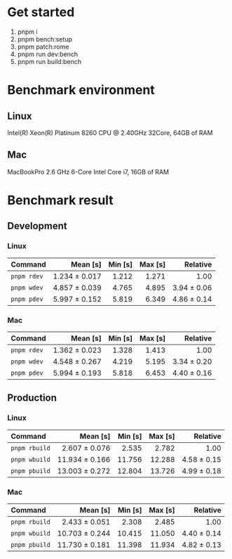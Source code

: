 # Get started
1. pnpm i 
2. pnpm bench:setup
3. pnpm patch:rome 
4. pnpm run dev:bench
5. pnpm run build:bench







<!---benchStart-->
# Benchmark environment

## Linux
Intel(R) Xeon(R) Platinum 8260 CPU @ 2.40GHz 32Core, 64GB of RAM
## Mac
MacBookPro 2.6 GHz 6-Core Intel Core i7, 16GB of RAM

# Benchmark result

## Development 

### Linux 
| Command | Mean [s] | Min [s] | Max [s] | Relative |
|:---|---:|---:|---:|---:|
| `pnpm rdev` | 1.234 ± 0.017 | 1.212 | 1.271 | 1.00 |
| `pnpm wdev` | 4.857 ± 0.039 | 4.765 | 4.895 | 3.94 ± 0.06 |
| `pnpm pdev` | 5.997 ± 0.152 | 5.819 | 6.349 | 4.86 ± 0.14 |


### Mac
| Command | Mean [s] | Min [s] | Max [s] | Relative |
|:---|---:|---:|---:|---:|
| `pnpm rdev` | 1.362 ± 0.023 | 1.328 | 1.413 | 1.00 |
| `pnpm wdev` | 4.548 ± 0.267 | 4.219 | 5.195 | 3.34 ± 0.20 |
| `pnpm pdev` | 5.994 ± 0.193 | 5.818 | 6.453 | 4.40 ± 0.16 |


## Production

### Linux 
| Command | Mean [s] | Min [s] | Max [s] | Relative |
|:---|---:|---:|---:|---:|
| `pnpm rbuild` | 2.607 ± 0.076 | 2.535 | 2.782 | 1.00 |
| `pnpm wbuild` | 11.934 ± 0.166 | 11.756 | 12.288 | 4.58 ± 0.15 |
| `pnpm pbuild` | 13.003 ± 0.272 | 12.804 | 13.726 | 4.99 ± 0.18 |


### Mac
| Command | Mean [s] | Min [s] | Max [s] | Relative |
|:---|---:|---:|---:|---:|
| `pnpm rbuild` | 2.433 ± 0.051 | 2.308 | 2.485 | 1.00 |
| `pnpm wbuild` | 10.703 ± 0.244 | 10.415 | 11.050 | 4.40 ± 0.14 |
| `pnpm pbuild` | 11.730 ± 0.181 | 11.398 | 11.934 | 4.82 ± 0.13 |

<!---benchEnd-->
	
	
	
	
	
	
	
	